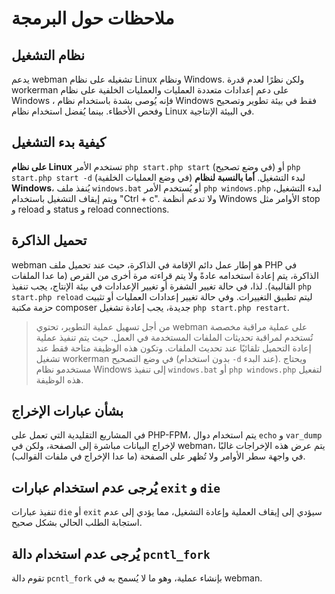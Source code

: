 # ملاحظات حول البرمجة

## نظام التشغيل
يدعم webman تشغيله على نظام Linux ونظام Windows. ولكن نظرًا لعدم قدرة workerman على دعم إعدادات متعددة العمليات والعمليات الخلفية على نظام Windows ، فإنه يُوصى بشدة باستخدام نظام Windows فقط في بيئة تطوير وتصحيح وفحص الأخطاء. بينما يُفضل استخدام نظام Linux في البيئة الإنتاجية.

## كيفية بدء التشغيل
**على نظام Linux** تستخدم الأمر `php start.php start` (في وضع تصحيح) أو `php start.php start -d` (في وضع العمليات الخلفية) لبدء التشغيل.
**أما بالنسبة لنظام Windows**، يُنفذ ملف `windows.bat` أو يُستخدم الأمر `php windows.php` لبدء التشغيل، ويتم إيقاف التشغيل باستخدام "Ctrl + c". ولا تدعم أنظمة Windows الأوامر مثل stop و reload و status و reload connections.

## تحميل الذاكرة
webman هو إطار عمل دائم الإقامة في الذاكرة، حيث عند تحميل ملف PHP في الذاكرة، يتم إعادة استخدامه عادةً ولا يتم قراءته مرة أخرى من القرص (ما عدا الملفات القالبية). لذا، في حالة تغيير الشفرة أو تغيير الإعدادات في بيئة الإنتاج، يجب تنفيذ `php start.php reload` ليتم تطبيق التغييرات. وفي حالة تغيير إعدادات العمليات أو تثبيت حزمة مكتبة composer جديدة، يجب إعادة تشغيل `php start.php restart`.

> من أجل تسهيل عملية التطوير، تحتوي webman على عملية مراقبة مخصصة تُستخدم لمراقبة تحديثات الملفات المستخدمة في العمل. حيث يتم تنفيذ عملية إعادة التحميل تلقائيًا عند تحديث الملفات. وتكون هذه الوظيفة متاحة فقط عند تشغيل workerman في وضع التصحيح (بدون استخدام `-d` عند البدء). ويحتاج مستخدمو نظام Windows إلى تنفيذ `windows.bat` أو `php windows.php` لتفعيل هذه الوظيفة.

## بشأن عبارات الإخراج
في المشاريع التقليدية التي تعمل على PHP-FPM، يتم استخدام دوال `echo` و `var_dump` لإخراج البيانات مباشرة إلى الصفحة، ولكن في webman، يتم عرض هذه الإخراجات غالبًا في واجهة سطر الأوامر ولا تُظهر على الصفحة (ما عدا الإخراج في ملفات القوالب).

## يُرجى عدم استخدام عبارات `exit` و `die`
تنفيذ عبارات `die` أو `exit` سيؤدي إلى إيقاف العملية وإعادة التشغيل، مما يؤدي إلى عدم استجابة الطلب الحالي بشكل صحيح.

## يُرجى عدم استخدام دالة `pcntl_fork`
تقوم دالة `pcntl_fork` بإنشاء عملية، وهو ما لا يُسمح به في webman.
